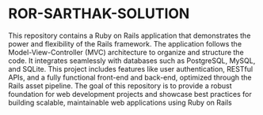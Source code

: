 # ROR-SARTHAK-SOLUTION

This repository contains a Ruby on Rails application that demonstrates the power and flexibility of the Rails framework. The application follows the Model-View-Controller (MVC) architecture to organize and structure the code. It integrates seamlessly with databases such as PostgreSQL, MySQL, and SQLite. This project includes features like user authentication, RESTful APIs, and a fully functional front-end and back-end, optimized through the Rails asset pipeline. The goal of this repository is to provide a robust foundation for web development projects and showcase best practices for building scalable, maintainable web applications using Ruby on Rails
